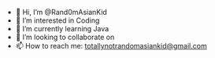 - 👋 Hi, I’m @Rand0mAsianKid
- 👀 I’m interested in Coding
- 🌱 I’m currently learning Java
- 💞️ I’m looking to collaborate on
- 📫 How to reach me: totallynotrandomasiankid@gmail.com

<!---
Rand0mAsianKid/Rand0mAsianKid is a ✨ special ✨ repository because its `README.md` (this file) appears on your GitHub profile.
You can click the Preview link to take a look at your changes.
--->
